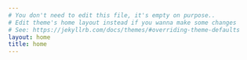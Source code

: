 ```yaml
---
# You don't need to edit this file, it's empty on purpose..
# Edit theme's home layout instead if you wanna make some changes
# See: https://jekyllrb.com/docs/themes/#overriding-theme-defaults
layout: home
title: home
---
```

